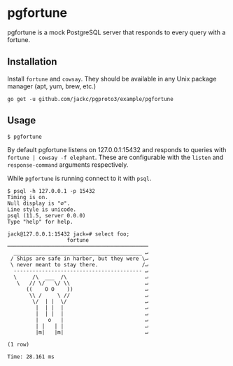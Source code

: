 # pgfortune

pgfortune is a mock PostgreSQL server that responds to every query with a fortune.

## Installation

Install `fortune` and `cowsay`. They should be available in any Unix package manager (apt, yum, brew, etc.)

```
go get -u github.com/jackc/pgproto3/example/pgfortune
```

## Usage

```
$ pgfortune
```

By default pgfortune listens on 127.0.0.1:15432 and responds to queries with `fortune | cowsay -f elephant`. These are
configurable with the `listen` and `response-command` arguments respectively.

While `pgfortune` is running connect to it with `psql`.

```
$ psql -h 127.0.0.1 -p 15432
Timing is on.
Null display is "∅".
Line style is unicode.
psql (11.5, server 0.0.0)
Type "help" for help.

jack@127.0.0.1:15432 jack=# select foo;
                   fortune
─────────────────────────────────────────────
  _________________________________________ ↵
 / Ships are safe in harbor, but they were \↵
 \ never meant to stay there.              /↵
  ----------------------------------------- ↵
  \     /\  ___  /\                         ↵
   \   // \/   \/ \\                        ↵
      ((    O O    ))                       ↵
       \\ /     \ //                        ↵
        \/  | |  \/                         ↵
         |  | |  |                          ↵
         |  | |  |                          ↵
         |   o   |                          ↵
         | |   | |                          ↵
         |m|   |m|                          ↵

(1 row)

Time: 28.161 ms
```
